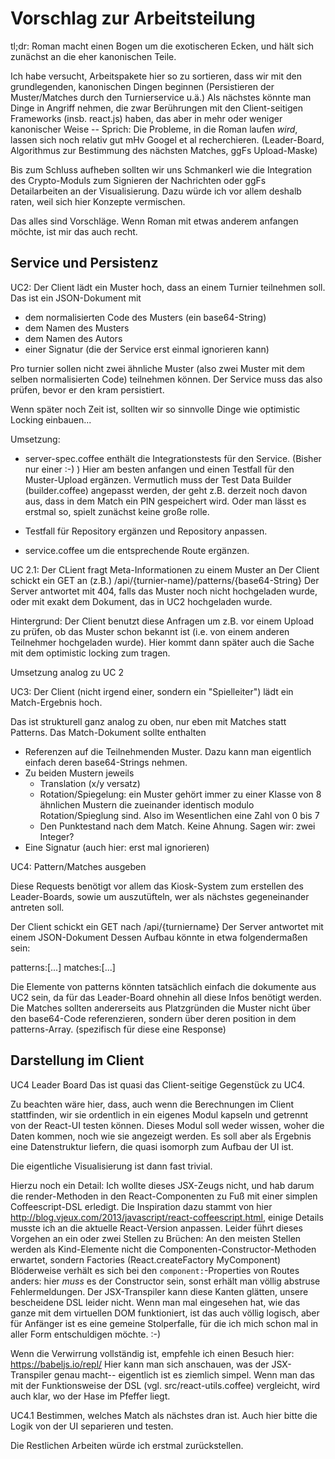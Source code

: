 Vorschlag zur Arbeitsteilung
============================

tl;dr: Roman macht einen Bogen um die exotischeren Ecken, und hält sich
zunächst an die eher kanonischen Teile.

Ich habe versucht, Arbeitspakete hier so zu sortieren, dass wir mit den
grundlegenden, kanonischen Dingen beginnen (Persistieren der Muster/Matches
durch den Turnierservice u.ä.) Als nächstes könnte man Dinge in Angriff nehmen,
die zwar Berührungen mit den Client-seitigen Frameworks (insb. react.js) haben,
das aber in mehr oder weniger kanonischer Weise -- Sprich: Die Probleme, in die
Roman laufen *wird*, lassen sich noch relativ gut mHv Googel et al
recherchieren.  (Leader-Board, Algorithmus zur Bestimmung des nächsten Matches,
ggFs Upload-Maske)

Bis zum Schluss aufheben sollten wir uns Schmankerl wie die Integration des
Crypto-Moduls zum Signieren der Nachrichten oder ggFs Detailarbeiten an der
Visualisierung. Dazu würde ich vor allem deshalb raten, weil sich hier Konzepte
vermischen. 

Das alles sind Vorschläge. Wenn Roman mit etwas anderem anfangen möchte, ist mir das auch recht.


Service und Persistenz
----------------------


UC2: Der Client lädt ein Muster hoch, dass an einem Turnier teilnehmen soll.
Das ist ein JSON-Dokument mit
- dem normalisierten Code des Musters (ein base64-String)
- dem Namen des Musters
- dem Namen des Autors
- einer  Signatur (die der Service erst einmal ignorieren kann)

Pro turnier sollen nicht zwei ähnliche Muster (also zwei Muster mit dem selben normalisierten Code)
teilnehmen können. Der Service muss das also prüfen, bevor er den kram persistiert.

Wenn später noch Zeit ist, sollten wir so sinnvolle Dinge wie
optimistic Locking einbauen...

Umsetzung: 

- server-spec.coffee enthält die Integrationstests für den Service. (Bisher nur einer :-) ) 
  Hier am besten anfangen und einen Testfall für den Muster-Upload ergänzen.
  Vermutlich muss der Test Data Builder (builder.coffee) angepasst werden, der geht z.B. derzeit noch 
  davon aus, dass in dem Match ein PIN gespeichert wird. Oder man lässt es erstmal so, spielt zunächst keine große rolle.

- Testfall für Repository ergänzen und Repository anpassen.

- service.coffee um die entsprechende Route ergänzen. 

UC 2.1: Der CLient fragt Meta-Informationen zu einem Muster an
  Der Client schickt ein GET an (z.B.) /api/{turnier-name}/patterns/{base64-String}
  Der Server antwortet mit 404, falls das Muster noch nicht hochgeladen wurde, oder mit
  exakt dem Dokument, das in UC2 hochgeladen wurde.

  Hintergrund: Der Client benutzt diese Anfragen um z.B. vor einem Upload zu prüfen, ob das Muster schon
  bekannt ist (i.e. von einem anderen Teilnehmer hochgeladen wurde).
  Hier kommt dann später auch die Sache mit dem optimistic locking zum tragen.

  Umsetzung analog zu UC 2

UC3: Der Client (nicht irgend einer, sondern ein "Spielleiter") lädt ein Match-Ergebnis hoch.

Das ist strukturell ganz analog zu oben, nur eben mit Matches statt Patterns.
Das Match-Dokument sollte enthalten
- Referenzen auf die Teilnehmenden Muster. Dazu kann man eigentlich einfach
  deren base64-Strings nehmen.
- Zu beiden Mustern jeweils
  - Translation (x/y versatz)
  - Rotation/Spiegelung: ein Muster gehört immer zu einer Klasse von 8
    ähnlichen Mustern die zueinander identisch modulo Rotation/Spieglung sind.
    Also im Wesentlichen eine Zahl von 0 bis 7
  - Den Punktestand nach dem Match. Keine Ahnung. Sagen wir: zwei Integer?
- Eine Signatur (auch hier: erst mal ignorieren)


UC4: Pattern/Matches ausgeben

Diese Requests benötigt vor allem das Kiosk-System zum erstellen des Leader-Boards,
sowie um auszutüfteln, wer als nächstes gegeneinander antreten soll.

Der Client schickt ein GET nach /api/{turniername}
Der Server antwortet mit einem JSON-Dokument
Dessen Aufbau könnte in etwa folgendermaßen sein:

patterns:[...]
matches:[...]

Die Elemente von patterns  könnten tatsächlich einfach die dokumente aus UC2 sein, da für das Leader-Board 
ohnehin all diese Infos benötigt werden.
Die Matches sollten andererseits aus Platzgründen die Muster nicht über den base64-Code referenzieren, sondern
über deren position in dem patterns-Array. (spezifisch für diese eine Response)

Darstellung im Client
---------------------

UC4 Leader Board
Das ist quasi das Client-seitige Gegenstück zu UC4.

Zu beachten wäre hier, dass, auch wenn die Berechnungen im Client stattfinden,
wir sie ordentlich in ein eigenes Modul kapseln und getrennt von der React-UI
testen können. Dieses Modul soll weder wissen, woher die Daten kommen, noch wie
sie angezeigt werden. Es soll aber als Ergebnis eine Datenstruktur liefern, die
quasi isomorph zum Aufbau der UI ist.

Die eigentliche Visualisierung ist dann fast trivial.

Hierzu noch ein Detail: Ich wollte dieses JSX-Zeugs nicht, und hab darum die
render-Methoden in den React-Componenten zu Fuß mit einer simplen
Coffeescript-DSL erledigt.  Die Inspiration dazu stammt von hier
http://blog.vjeux.com/2013/javascript/react-coffeescript.html, einige Details musste
ich an die aktuelle React-Version anpassen. Leider führt
dieses Vorgehen an ein oder zwei Stellen zu Brüchen: An den meisten Stellen
werden als Kind-Elemente nicht die Componenten-Constructor-Methoden erwartet,
sondern Factories (React.createFactory MyComponent) Blöderweise verhält es sich
bei den `component:`-Properties von Routes anders: hier *muss* es der
Constructor sein, sonst erhält man völlig abstruse Fehlermeldungen. Der
JSX-Transpiler kann diese Kanten glätten, unsere bescheidene DSL
leider nicht. Wenn man mal eingesehen hat, wie das ganze mit dem virtuellen
DOM funktioniert, ist das auch völlig logisch, aber für Anfänger ist es eine
gemeine Stolperfalle, für die ich mich schon mal in aller Form entschuldigen möchte. :-)

Wenn die Verwirrung vollständig ist, empfehle ich einen Besuch hier:
https://babeljs.io/repl/
Hier kann man sich anschauen, was der JSX-Transpiler genau macht-- eigentlich ist es ziemlich simpel.
Wenn man das mit der Funktionsweise der DSL (vgl. src/react-utils.coffee) vergleicht, wird auch klar,
wo der Hase im Pfeffer liegt.


UC4.1 Bestimmen, welches Match als nächstes dran ist.
Auch hier bitte die Logik von der UI separieren und testen.



Die Restlichen Arbeiten würde ich erstmal zurückstellen.
